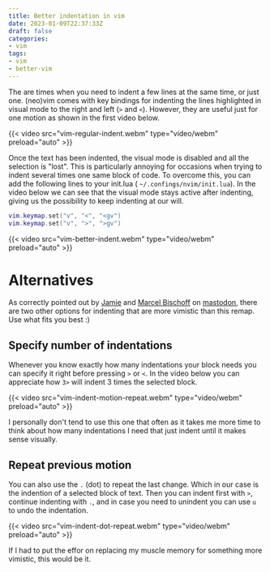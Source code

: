 ```yaml
---
title: Better indentation in vim
date: 2023-01-09T22:37:33Z
draft: false
categories:
- vim
tags:
- vim
- better-vim
---
```


The are times when you need to indent a few lines at the same time, or just one. (neo)vim comes with key bindings for indenting the lines highlighted in visual mode to the right and left (`>` and `<`). However, they are useful just for one motion as shown in the first video below.

{{< video src="vim-regular-indent.webm" type="video/webm" preload="auto" >}}

Once the text has been indented, the visual mode is disabled and all the selection is "lost". This is particularly annoying for occasions when trying to indent several times one same block of code. To overcome this, you can add the following lines to your init.lua ( `~/.confings/nvim/init.lua`). In the video below we can see that the visual mode stays active after indenting, giving us the possibility to keep indenting at our will.

```lua
vim.keymap.set("v", "<", "<gv")
vim.keymap.set("v", ">", ">gv")
```

{{< video src="vim-better-indent.webm" type="video/webm" preload="auto" >}}

# Alternatives

As correctly pointed out by [Jamie](https://mastodon.online/@suprjami@fosstodon.org) and [Marcel Bischoff](https://mastodon.online/@hrbf@mastodon.social) on [mastodon](https://mastodon.online/@hector_sab/109664369612200712), there are two other options for indenting that are more vimistic than this remap. Use what fits you best :)

## Specify number of indentations

Whenever you know exactly how many indentations your block needs you can specify it right before pressing `>` or `<`. In the video below you can appreciate how `3>` will indent 3 times the selected block.

{{< video src="vim-indent-motion-repeat.webm" type="video/webm" preload="auto" >}}

I personally don't tend to use this one that often as it takes me more time to think about how many indentations I need that just indent until it makes sense visually.

## Repeat previous motion

You can also use the `.` (dot) to repeat the last change. Which in our case is the indention of a selected block of text. Then you can indent first with `>`, continue indenting with `.`, and in case you need to unindent you can use `u` to undo the indentation.

{{< video src="vim-indent-dot-repeat.webm" type="video/webm" preload="auto" >}}

If I had to put the effor on replacing my muscle memory for something more vimistic, this would be it.
